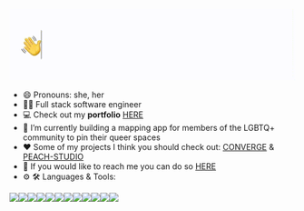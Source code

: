 ![Hi there! I'm Kelsey](https://github.com/paigekelsey/paigekelsey/blob/main/typedname.gif)

- 😄  Pronouns: she, her
- 👩‍💻  Full stack software engineer
- 💻  Check out my **portfolio** [HERE](https://www.kelseys.netlify.app/)
- 🌈  I’m currently building a mapping app for members of the LGBTQ+ community to pin their queer spaces
- ❤️  Some of my projects I think you should check out: [CONVERGE](https://www.converge-app.com/) & [PEACH-STUDIO](https://peach-studio.herokuapp.com/)
- 💬  If you would like to reach me you can do so [HERE](mailto:kelseyspaige@gmail.com)
- ⚙️ 🛠️ Languages & Tools:
<img align="left" img src="https://img.icons8.com/color/48/000000/javascript--v1.png"/>
<img align="left" img src="https://img.icons8.com/color/48/000000/html-5--v1.png"/>
<img align="left" img src="https://img.icons8.com/color/48/000000/css3.png"/>
<img align="left" img src="https://img.icons8.com/color/48/000000/react-native.png"/>
<img align="left" img src="https://img.icons8.com/color/48/000000/redux.png"/>
<img align="left" img src="https://img.icons8.com/color/48/000000/nodejs.png"/>
<img align="left" img src="https://img.icons8.com/color/48/000000/git.png"/>
<img align="left" img src="https://img.icons8.com/color-glass/48/000000/github.png"/>
<img align="left" img src="https://img.icons8.com/color/48/000000/heroku.png"/>
<img align="left" img src="https://img.icons8.com/color/48/000000/postgreesql.png"/>
<img align="left" img src="https://img.icons8.com/color/48/000000/webpack.png"/>
<img align="left" img src="https://img.icons8.com/color/48/000000/google-firebase-console.png"/>

